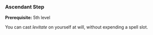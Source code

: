 ### Ascendant Step
**Prerequisite:** 5th level

You can cast *levitate* on yourself at will, without expending a spell slot.
